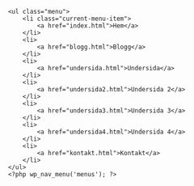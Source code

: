 						<ul class="menu">
							<li class="current-menu-item">
								<a href="index.html">Hem</a>
							</li>
							<li>
								<a href="blogg.html">Blogg</a>
							</li>
							<li>
								<a href="undersida.html">Undersida</a>
							</li>
							<li>
								<a href="undersida2.html">Undersida 2</a>
							</li>
							<li>
								<a href="undersida3.html">Undersida 3</a>
							</li>
							<li>
								<a href="undersida4.html">Undersida 4</a>
							</li>
							<li>
								<a href="kontakt.html">Kontakt</a>
							</li>
						</ul>
                        <?php wp_nav_menu('menus'); ?>